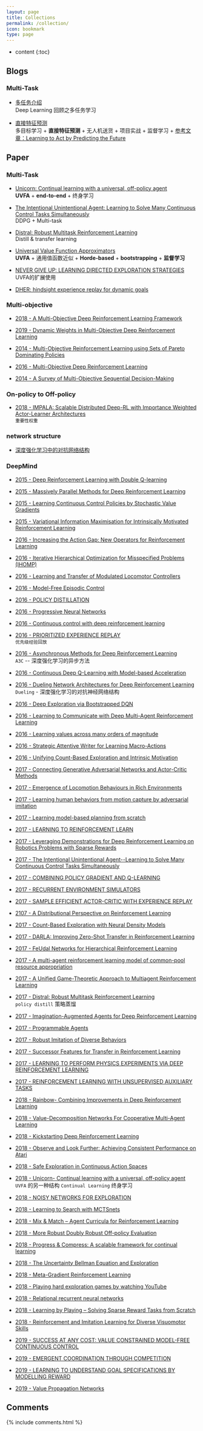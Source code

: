 ```yaml
---
layout: page
title: Collections
permalink: /collection/
icon: bookmark
type: page
---
```


* content
{:toc}

## Blogs
### Multi-Task

* [多任务介绍](https://mp.weixin.qq.com/s/DSDkksVM89gZsbP37kpG3Q?)  
Deep Learning 回顾之多任务学习

* [直接特征预测](https://mp.weixin.qq.com/s/XHdaoOWBgOWX7SrOemY4jw)  
多目标学习 + **直接特征预测** + 无人机送货 + 项目实战 + 监督学习 + [参考文章：Learning to Act by Predicting the Future](https://arxiv.org/abs/1611.01779)

## Paper
### Multi-Task
* [Unicorn: Continual learning with a universal, off-policy agent](https://arxiv.org/pdf/1802.08294)  
**UVFA** + **end-to-end** + 终身学习

* [The Intentional Unintentional Agent: Learning to Solve Many Continuous Control Tasks Simultaneously](https://arxiv.org/abs/1707.03300)  
DDPG + Multi-task

* [Distral: Robust Multitask Reinforcement Learning](https://arxiv.org/abs/1707.04175)   
Distill & transfer learning

* [Universal Value Function Approximators](http://proceedings.mlr.press/v37/schaul15.pdf)  
**UVFA** + 通用值函数近似 + **Horde-based** + **bootstrapping** + **监督学习**

* [NEVER GIVE UP: LEARNING DIRECTED EXPLORATION STRATEGIES](https://arxiv.org/pdf/2002.06038)  
UVFA的扩展使用

* [DHER: hindsight experience replay for dynamic goals](http://tongzhang-ml.org/papers/iclr19-dher.pdf)

### Multi-objective
* [2018 - A Multi-Objective Deep Reinforcement Learning Framework](https://arxiv.org/abs/1803.02965)

* [2019 - Dynamic Weights in Multi-Objective Deep Reinforcement Learning](https://arxiv.org/abs/1809.07803)

* [2014 - Multi-Objective Reinforcement Learning using Sets of Pareto Dominating Policies](http://jmlr.org/papers/volume15/vanmoffaert14a/vanmoffaert14a.pdf)

* [2016 - Multi-Objective Deep Reinforcement Learning](https://arxiv.org/abs/1610.02707)

* [2014 - A Survey of Multi-Objective Sequential Decision-Making](https://arxiv.org/abs/1402.0590)

### On-policy to Off-policy

* [2018 - IMPALA: Scalable Distributed Deep-RL with Importance Weighted Actor-Learner Architectures](https://arxiv.org/abs/1802.01561)   
`重要性权重`

### network structure
* [深度强化学习中的对抗网络结构](https://arxiv.org/abs/1511.06581)

### DeepMind
* [2015 - Deep Reinforcement Learning with Double Q-learning](https://arxiv.org/pdf/1509.06461.pdf)

* [2015 - Massively Parallel Methods for Deep Reinforcement Learning](https://arxiv.org/pdf/1507.04296.pdf)

* [2015 - Learning Continuous Control Policies by Stochastic Value Gradients](https://arxiv.org/pdf/1510.09142.pdf)

* [2015 - Variational Information Maximisation for Intrinsically Motivated Reinforcement Learning](https://arxiv.org/abs/1509.08731)

* [2016 - Increasing the Action Gap: New Operators for Reinforcement Learning](https://arxiv.org/abs/1512.04860)

* [2016 - Iterative Hierarchical Optimization for Misspecified Problems (IHOMP)](https://arxiv.org/abs/1602.03348)

* [2016 - Learning and Transfer of Modulated Locomotor Controllers](https://arxiv.org/abs/1610.05182)

* [2016 - Model-Free Episodic Control](https://arxiv.org/abs/1606.04460)

* [2016 - POLICY DISTILLATION](https://arxiv.org/abs/1511.06295)

* [2016 - Progressive Neural Networks](https://arxiv.org/abs/1606.04671)

* [2016 - Continuous control with deep reinforcement learning](https://arxiv.org/abs/1509.02971)

* [2016 - PRIORITIZED EXPERIENCE REPLAY](https://arxiv.org/abs/1511.05952)  
`优先级经验回放`

* [2016 - Asynchronous Methods for Deep Reinforcement Learning](https://arxiv.org/abs/1602.01783)  
`A3C` -- 深度强化学习的异步方法

* [2016 - Continuous Deep Q-Learning with Model-based Acceleration](https://arxiv.org/abs/1603.00748)

* [2016 - Dueling Network Architectures for Deep Reinforcement Learning](https://arxiv.org/abs/1511.06581)  
`Dueling` - 深度强化学习的对抗神经网络结构

* [2016 - Deep Exploration via Bootstrapped DQN](https://arxiv.org/abs/1602.04621)

* [2016 - Learning to Communicate with Deep Multi-Agent Reinforcement Learning](https://arxiv.org/abs/1605.06676)

* [2016 - Learning values across many orders of magnitude](https://arxiv.org/abs/1602.07714)

* [2016 - Strategic Attentive Writer for Learning Macro-Actions](https://arxiv.org/abs/1606.04695)

* [2016 - Unifying Count-Based Exploration and Intrinsic Motivation](https://arxiv.org/abs/1606.01868)

* [2017 - Connecting Generative Adversarial Networks and Actor-Critic Methods](https://arxiv.org/abs/1610.01945)

* [2017 - Emergence of Locomotion Behaviours in Rich Environments](https://arxiv.org/abs/1707.02286)

* [2017 - Learning human behaviors from motion capture by adversarial imitation](https://arxiv.org/abs/1707.02201)

* [2017 - Learning model-based planning from scratch](https://arxiv.org/abs/1707.06170)

* [2017 - LEARNING TO REINFORCEMENT LEARN](https://arxiv.org/abs/1611.05763)

* [2017 - Leveraging Demonstrations for Deep Reinforcement Learning on Robotics Problems with Sparse Rewards](https://arxiv.org/abs/1707.08817)

* [2017 - The Intentional Unintentional Agent--Learning to Solve Many Continuous Control Tasks Simultaneously](https://arxiv.org/abs/1707.03300)

* [2017 - COMBINING POLICY GRADIENT AND Q-LEARNING](https://arxiv.org/abs/1611.01626)

* [2017 - RECURRENT ENVIRONMENT SIMULATORS](https://arxiv.org/abs/1704.02254)

* [2017 - SAMPLE EFFICIENT ACTOR-CRITIC WITH EXPERIENCE REPLAY](https://arxiv.org/abs/1611.01224)

* [2107 - A Distributional Perspective on Reinforcement Learning](https://arxiv.org/abs/1707.06887)

* [2017 - Count-Based Exploration with Neural Density Models](https://arxiv.org/abs/1703.01310)

* [2017 - DARLA: Improving Zero-Shot Transfer in Reinforcement Learning](https://arxiv.org/abs/1707.08475)

* [2017 - FeUdal Networks for Hierarchical Reinforcement Learning](https://arxiv.org/abs/1703.01161)

* [2017 - A multi-agent reinforcement learning model of common-pool resource appropriation](https://arxiv.org/abs/1707.06600)

* [2017 - A Unified Game-Theoretic Approach to Multiagent Reinforcement Learning](https://arxiv.org/abs/1711.00832)

* [2017 - Distral: Robust Multitask Reinforcement Learning](https://arxiv.org/abs/1707.04175)  
`policy distill` 策略蒸馏

* [2017 - Imagination-Augmented Agents for Deep Reinforcement Learning](https://arxiv.org/abs/1707.06203)

* [2017 - Programmable Agents](https://arxiv.org/abs/1706.06383)

* [2017 - Robust Imitation of Diverse Behaviors](https://arxiv.org/abs/1707.02747)

* [2017 - Successor Features for Transfer in Reinforcement Learning](https://arxiv.org/abs/1606.05312)

* [2017 - LEARNING TO PERFORM PHYSICS EXPERIMENTS VIA DEEP REINFORCEMENT LEARNING](https://arxiv.org/abs/1611.01843)

* [2017 - REINFORCEMENT LEARNING WITH UNSUPERVISED AUXILIARY TASKS](https://arxiv.org/abs/1611.05397)

* [2018 - Rainbow- Combining Improvements in Deep Reinforcement Learning](https://arxiv.org/abs/1710.02298)

* [2018 - Value-Decomposition Networks For Cooperative Multi-Agent Learning](https://arxiv.org/abs/1706.05296)

* [2018 - Kickstarting Deep Reinforcement Learning](https://arxiv.org/abs/1803.03835)

* [2018 - Observe and Look Further: Achieving Consistent Performance on Atari](https://arxiv.org/abs/1805.11593)

* [2018 - Safe Exploration in Continuous Action Spaces](https://arxiv.org/abs/1801.08757)

* [2018 - Unicorn- Continual learning with a universal, off-policy agent](https://arxiv.org/abs/1802.08294)  
`UVFA` 的另一种结构 `Continual Learning` 终身学习

* [2018 - NOISY NETWORKS FOR EXPLORATION](https://arxiv.org/abs/1706.10295)

* [2018 - Learning to Search with MCTSnets](https://arxiv.org/abs/1802.04697)

* [2018 - Mix & Match – Agent Curricula for Reinforcement Learning](https://arxiv.org/abs/1806.01780)

* [2018 - More Robust Doubly Robust Off-policy Evaluation](https://arxiv.org/abs/1802.03493)

* [2018 - Progress & Compress: A scalable framework for continual learning](https://arxiv.org/abs/1805.06370)

* [2018 - The Uncertainty Bellman Equation and Exploration](https://arxiv.org/abs/1709.05380)

* [2018 - Meta-Gradient Reinforcement Learning](https://arxiv.org/abs/1805.09801)

* [2018 - Playing hard exploration games by watching YouTube](https://arxiv.org/abs/1805.11592)

* [2018 - Relational recurrent neural networks](https://arxiv.org/abs/1806.01822)

* [2018 - Learning by Playing – Solving Sparse Reward Tasks from Scratch](https://arxiv.org/abs/1802.10567)

* [2018 - Reinforcement and Imitation Learning for Diverse Visuomotor Skills](https://arxiv.org/abs/1802.09564)

* [2019 - SUCCESS AT ANY COST: VALUE CONSTRAINED MODEL-FREE CONTINUOUS CONTROL](https://openreview.net/pdf?id=rJlJ-2CqtX)

* [2019 - EMERGENT COORDINATION THROUGH COMPETITION](https://arxiv.org/abs/1902.07151)

* [2019 - LEARNING TO UNDERSTAND GOAL SPECIFICATIONS BY MODELLING REWARD](https://arxiv.org/abs/1806.01946)

* [2019 - Value Propagation Networks](https://arxiv.org/abs/1805.11199)

## Comments

{% include comments.html %}
